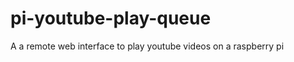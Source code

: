 pi-youtube-play-queue
=====================

A a remote web interface to play youtube videos on a raspberry pi
